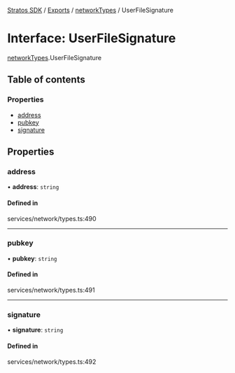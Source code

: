 [Stratos SDK](../README.md) / [Exports](../modules.md) / [networkTypes](../modules/networkTypes.md) / UserFileSignature

# Interface: UserFileSignature

[networkTypes](../modules/networkTypes.md).UserFileSignature

## Table of contents

### Properties

- [address](networkTypes.UserFileSignature.md#address)
- [pubkey](networkTypes.UserFileSignature.md#pubkey)
- [signature](networkTypes.UserFileSignature.md#signature)

## Properties

### address

• **address**: `string`

#### Defined in

services/network/types.ts:490

___

### pubkey

• **pubkey**: `string`

#### Defined in

services/network/types.ts:491

___

### signature

• **signature**: `string`

#### Defined in

services/network/types.ts:492
